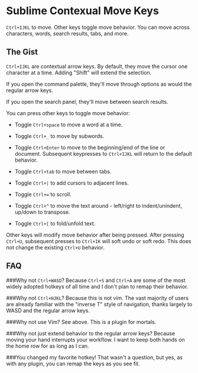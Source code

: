 # Sublime Contexual Move Keys
`Ctrl+IJKL` to move. Other keys toggle move behavior. You can move across characters, words, search results, tabs, and more.

## The Gist
`Ctrl+IJKL` are contextual arrow keys. By default, they move the cursor one character at a time. Adding "Shift" will extend the selection. 

If you open the command palette, they'll move through options as would the regular arrow keys. 

If you open the search panel, they'll move between search results. 

You can press other keys to toggle move behavior:

 * Toggle `Ctrl+space` to move a word at a time.
	
 * Toggle `Ctrl+_` to move by subwords.
 
 * Toggle `Ctrl+Enter` to move to the beginning/end of the line or document. Subsequent keypresses to `Ctrl+IJKL` will return to the default behavior.
	
 * Toggle `Ctrl+tab` to move between tabs. 
	
 * Toggle `Ctrl+|` to add cursors to adjacent lines.
	
 * Toggle `Ctrl+=` to scroll.

 * Toggle `Ctrl+^` to move the text around - left/right to indent/unindent, up/down to transpose.
	
 * Toggle `Ctrl+[` to fold/unfold text.
	
Other keys will modify move behavior after being pressed. After pressing `Ctrl+U`, subsequent presses to `Ctrl+IK` will soft undo or soft redo. This does not change the existing `Ctrl+U` behavior.
	


## FAQ

###Why not `Ctrl+WASD`?
 Because `Ctrl+S` and `Ctrl+A` are some of the most widely adopted hotkeys of all time and I don't plan to remap their behavior.

###Why not `Ctrl+HJKL`?
 Because this is not vim. The vast majority of users are already familiar with the "inverse T" style of navigation, thanks largely to WASD and the regular arrow keys.
 
###Why not use Vim?
 See above. This is a plugin for mortals.
 
###Why not just extend behavior to the regular arrow keys?
 Because moving your hand interrupts your workflow. I want to keep both hands on the home row for as long as I can.
 
###You changed my favorite hotkey!
 That wasn't a question, but yes, as with any plugin, you can remap the keys as you see fit.
